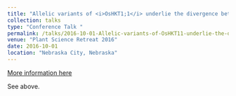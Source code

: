 ```yaml
---
title: "Allelic variants of <i>OsHKT1;1</i> underlie the divergence between Indica and Japonica subspecies of rice for root sodium content "
collection: talks
type: "Conference Talk "
permalink: /talks/2016-10-01-Allelic-variants-of-OsHKT11-underlie-the-divergence-between-Indica-and-Japonica-subspecies-of-rice-for-root-sodium-content
venue: "Plant Science Retreat 2016"
date: 2016-10-01
location: "Nebraska City, Nebraska"
---
```


[More information here](http://example2.com)

See above.
